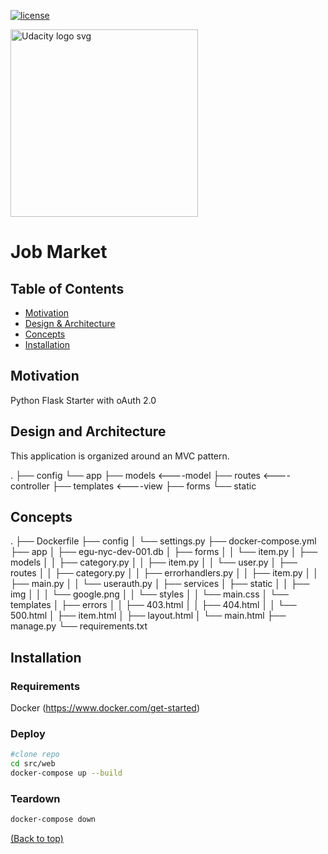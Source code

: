 [![license](https://img.shields.io/badge/license-MIT-blue.svg)](https://choosealicense.com/)

<a href="https://www.udacity.com/">
  <img src="https://s3-us-west-1.amazonaws.com/udacity-content/rebrand/svg/logo.min.svg" width="300" alt="Udacity logo svg">
</a> 

# Job Market

## Table of Contents <!-- omit in toc -->

- [Motivation](##Motivation)
- [Design & Architecture](#Design-and-Architecture)
- [Concepts](#Concepts)
- [Installation](#Installation)

## Motivation

Python Flask Starter with oAuth 2.0

## Design and Architecture

This application is organized around an MVC pattern. 

.
├── config
└── app
    ├── models      <----model
    ├── routes      <----controller
    ├── templates   <----view
    ├── forms
    └── static

## Concepts

.
├── Dockerfile
├── config
│   └── settings.py
├── docker-compose.yml
├── app
│   ├── egu-nyc-dev-001.db
│   ├── forms
│   │   └── item.py
│   ├── models
│   │   ├── category.py
│   │   ├── item.py
│   │   └── user.py
│   ├── routes
│   │   ├── category.py
│   │   ├── errorhandlers.py
│   │   ├── item.py
│   │   ├── main.py
│   │   └── userauth.py
│   ├── services
│   ├── static
│   │   ├── img
│   │   │   └── google.png
│   │   └── styles
│   │       └── main.css
│   └── templates
│       ├── errors
│       │   ├── 403.html
│       │   ├── 404.html
│       │   └── 500.html
│       ├── item.html
│       ├── layout.html
│       └── main.html
├── manage.py
└── requirements.txt

## Installation

### Requirements

Docker (https://www.docker.com/get-started)

### Deploy

```bash
#clone repo
cd src/web
docker-compose up --build
```

### Teardown

```bash
docker-compose down
```

[(Back to top)](#top)
